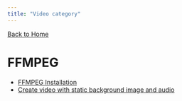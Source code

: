 ```yaml
---
title: "Video category"
---
```

[Back to Home](/)
# FFMPEG
- [FFMPEG Installation](/video/ffmpeg/installation.md)
- [Create video with static background image and audio](/video/ffmpeg/video_with_static_background_image_and_audio.md)
